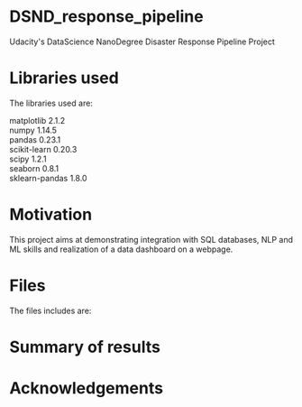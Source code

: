 # DSND_response_pipeline
Udacity's DataScience NanoDegree Disaster Response Pipeline Project

# Libraries used
The libraries used are:

matplotlib         2.1.2     
numpy              1.14.5    
pandas             0.23.1    
scikit-learn       0.20.3    
scipy              1.2.1     
seaborn            0.8.1     
sklearn-pandas     1.8.0     

# Motivation
This project aims at demonstrating integration with SQL databases, NLP and ML skills and realization of a data dashboard on a webpage.

# Files
The files includes are:


# Summary of results

# Acknowledgements
